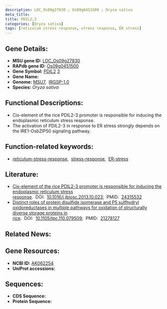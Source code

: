 ```yaml
---
description: LOC_Os09g27830 ; Os09g0451500 ; Oryza sativa
meta_title:
title: PDIL2;3
categories: [Oryza sativa]
tags: [reticulum stress response, stress response, ER stress]
---
```


## Gene Details:
- **MSU gene ID:** [LOC_Os09g27830](http://rice.uga.edu/cgi-bin/ORF_infopage.cgi?orf=LOC_Os09g27830)  
- **RAPdb gene ID:** [Os09g0451500](https://rapdb.dna.affrc.go.jp/locus/?name=Os09g0451500)  
- **Gene Symbol:** <u>PDIL2</u>&nbsp;<u>3</u>
- **Gene Name:**
- **Genome:**  [MSU7](http://rice.uga.edu/),&nbsp;&nbsp;[IRGSP-1.0](https://rapdb.dna.affrc.go.jp/download/irgsp1.html)
- **Species:** *Oryza sativa*

## Functional Descriptions:
   - Cis-element of the rice PDIL2-3 promoter is responsible for inducing the endoplasmic reticulum stress response.
   - The activation of PDIL2-3 in response to ER stress strongly depends on the IRE1-OsbZIP50 signaling pathway.

## Function-related keywords:
   - [reticulum-stress-response](/tags/reticulum-stress-response/),&nbsp;&nbsp;[stress-response](/tags/stress-response/),&nbsp;&nbsp;[ER-stress](/tags/ER-stress/)

## Literature:
   - [Cis-element of the rice PDIL2-3 promoter is responsible for inducing the endoplasmic reticulum stress response](https://www.doi.org/10.1016/j.jbiosc.2013.10.023).&nbsp;&nbsp;DOI:&nbsp;&nbsp;[10.1016/j.jbiosc.2013.10.023](https://www.doi.org/10.1016/j.jbiosc.2013.10.023);&nbsp;&nbsp;PMID:&nbsp;&nbsp;[24315532](https://pubmed.ncbi.nlm.nih.gov/24315532/)
   - [Distinct roles of protein disulfide isomerase and P5 sulfhydryl oxidoreductases in multiple pathways for oxidation of structurally diverse storage proteins in rice](https://www.doi.org/10.1105/tpc.110.079509).&nbsp;&nbsp;DOI:&nbsp;&nbsp;[10.1105/tpc.110.079509](https://www.doi.org/10.1105/tpc.110.079509);&nbsp;&nbsp;PMID:&nbsp;&nbsp;[21278127](https://pubmed.ncbi.nlm.nih.gov/21278127/)

## Related News:

## Gene Resources:
- **NCBI ID:**  [AK062254](http://www.ncbi.nlm.nih.gov/nuccore/AK062254)
- **UniProt accessions:** [](https://www.uniprot.org/uniprotkb//entry)

## Sequences:
- **CDS Sequence:**
- **Protein Sequence:**
